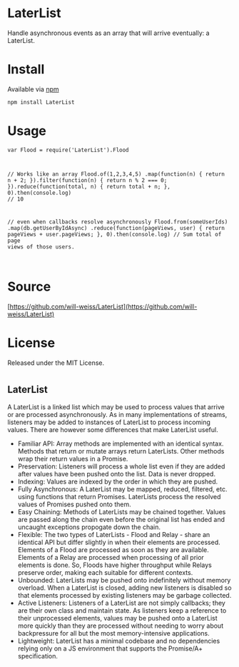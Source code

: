 # LaterList

Handle asynchronous events as an array that will arrive eventually: a LaterList.

# Install

Available via [npm](https://www.npmjs.org/)

```bash
npm install LaterList
```

# Usage
<code>var Flood = require('LaterList').Flood

// Works like an array
Flood.of(1,2,3,4,5)
  .map(function(n) {
    return n + 2;
  }).filter(function(n) {
    return n % 2 === 0;
  }).reduce(function(total, n) {
    return total + n;
  }, 0).then(console.log) // 10

// even when callbacks resolve asynchronously
Flood.from(someUserIds)
  .map(db.getUserByIdAsync)
  .reduce(function(pageViews, user) {
    return pageViews + user.pageViews;
  }, 0).then(console.log) // Sum total of page views of those users.

</code>


# Source

[https://github.com/will-weiss/LaterList](https://github.com/will-weiss/LaterList)

# License

Released under the MIT License.

#

<a name="LaterList"></a>
## LaterList
A LaterList is a linked list which may be used to process values that arrive or
are processed asynchronously. As in many implementations of streams, listeners
may be added to instances of LaterList to process incoming values. There are
however some differences that make LaterList useful.

<ul>

  <li>  Familiar API: Array methods are implemented with an identical syntax.
        Methods that return or mutate arrays return LaterLists. Other methods
        wrap their return values in a Promise.
  </li>
  <li>  Preservation: Listeners will process a whole list even if they are
        added after values have been pushed onto the list. Data is never
        dropped.
  </li>
  </li>
  <li>  Indexing: Values are indexed by the order in which they are pushed.
  </li>
  <li>   Fully Asynchronous: A LaterList may be mapped, reduced, filtered,
         etc. using functions that return Promises. LaterLists process the
         resolved values of Promises pushed onto them.
  </li>
  <li>   Easy Chaining: Methods of LaterLists may be chained together. Values
         are passed along the chain even before the original list has ended
         and uncaught exceptions propogate down the chain.
  </li>
  <li>   Flexible: The two types of LaterLists - Flood and Relay - share an
         identical API but differ slightly in when their elements are
         processed. Elements of a Flood are processed as soon as they are
         available. Elements of a Relay are processed when processing of all
         prior elements is done. So, Floods have higher throughput while
         Relays preserve order, making each suitable for different contexts.
  </li>
  <li>   Unbounded: LaterLists may be pushed onto indefinitely without memory
         overload. When a LaterList is closed, adding new listeners is
         disabled so that elements processed by existing listeners may be
         garbage collected.
  </li>
  <li>   Active Listeners: Listeners of a LaterList are not simply callbacks;
         they are their own class and maintain state. As listeners keep a
         reference to their unprocessed elements, values may be pushed onto a
         LaterList more quickly than they are processed without needing to
         worry about backpressure for all but the most memory-intensive
         applications.
  </li>
  <li>   Lightweight: LaterList has a minimal codebase and no dependencies
         relying only on a JS environment that supports the Promise/A+
         specification.
  </li>
</ul>
